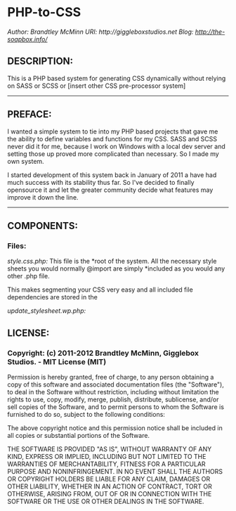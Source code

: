 # PHP-to-CSS
_*Author:* Brandtley McMinn_
_*URI:* http://giggleboxstudios.net_
_*Blog:* http://the-soapbox.info/_

## DESCRIPTION:

This is a PHP based system for generating CSS dynamically without relying on SASS or SCSS or [insert other CSS pre-processor system]

---

## PREFACE:

I wanted a simple system to tie into my PHP based projects that gave me the ability to define variables and functions for my CSS. SASS and SCSS never did it for me, because I work on Windows with a local dev server and setting those up proved more complicated than necessary. So I made my own system.

I started development of this system back in January of 2011 a have had much success with its stability thus far. So I've decided to finally opensource it and let the greater community decide what features may improve it down the line.

---

## COMPONENTS:

### Files:

*style.css.php:*
This file is the *root of the system. All the necessary style sheets you would normally @import are simply *included as you would any other .php file.

This makes segmenting your CSS very easy and all included file dependencies are stored in the

*update_stylesheet.wp.php:*

## LICENSE:

### Copyright: (c) 2011-2012 Brandtley McMinn, Gigglebox Studios. - MIT License (MIT)

Permission is hereby granted, free of charge, to any person obtaining a copy of this software and associated documentation files (the "Software"), to deal in the Software without restriction, including without limitation the rights to use, copy, modify, merge, publish, distribute, sublicense, and/or sell copies of the Software, and to permit persons to whom the Software is furnished to do so, subject to the following conditions:

The above copyright notice and this permission notice shall be included in all copies or substantial portions of the Software.

THE SOFTWARE IS PROVIDED "AS IS", WITHOUT WARRANTY OF ANY KIND, EXPRESS OR IMPLIED, INCLUDING BUT NOT LIMITED TO THE WARRANTIES OF MERCHANTABILITY, FITNESS FOR A PARTICULAR PURPOSE AND NONINFRINGEMENT. IN NO EVENT SHALL THE AUTHORS OR COPYRIGHT HOLDERS BE LIABLE FOR ANY CLAIM, DAMAGES OR OTHER LIABILITY, WHETHER IN AN ACTION OF CONTRACT, TORT OR OTHERWISE, ARISING FROM, OUT OF OR IN CONNECTION WITH THE SOFTWARE OR THE USE OR OTHER DEALINGS IN THE SOFTWARE.

